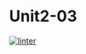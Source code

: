 # Unit2-03
[![linter](https://github.com/Abdullah-Al-Rashid/Unit2-03/workflows/linter/badge.svg)](https://github.com/marketplace/actions/super-linter) 
